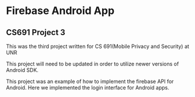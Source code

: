 # Firebase Android App
## CS691 Project 3

This was the third project written for CS 691(Mobile Privacy and Security) at UNR

This project will need to be updated in order to utilize newer versions of Android SDK.

This project was an example of how to implement the firebase API for Android.  Here we
implemented the login interface for Android apps.


